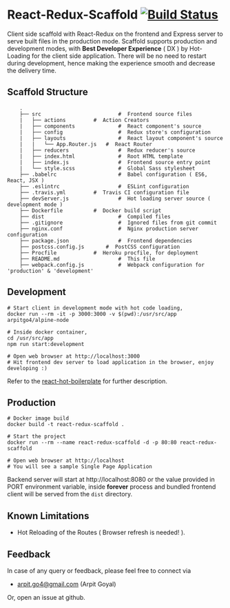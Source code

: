 
# React-Redux-Scaffold [![Build Status](https://travis-ci.org/arpitgo4/React-Redux-Scaffold.svg?branch=master)](https://travis-ci.org/arpitgo4/React-Redux-Scaffold)
Client side scaffold with React-Redux on the frontend and Express server to serve built files in the production mode. Scaffold supports production and development modes, with **Best Developer Experience** ( DX ) by Hot-Loading for the client side application. There will be no need to restart during development, hence making the experience smooth and decrease the delivery time.

## Scaffold Structure 

```
	.
	├── src                     	#  Frontend source files
	|   ├── actions			#  Action Creators
	|   ├── components          	#  React component's source
	|   ├── config              	#  Redux store's configuration
	|   ├── layouts             	#  React layout component's source
	|   |   └── App.Router.js 	#  React Router    
	|   ├── reducers            	#  Redux reducer's source
	|   ├── index.html          	#  Root HTML template
	|   ├── index.js            	#  Frontend source entry point
	|   └── style.scss           	#  Global Sass stylesheet
	├── .babelrc                	#  Babel configuration ( ES6, React, JSX )
	├── .eslintrc               	#  ESLint configuration
	├── .travis.yml 		#  Travis CI configuration file
	├── devServer.js            	#  Hot loading server source ( development mode )
	├── Dockerfile			#  Docker build script
	├── dist                      	#  Compiled files
	├── .gitignore                	#  Ignored files from git commit
	├── nginx.conf                	#  Nginx production server configuration
	├── package.json              	#  Frontend dependencies
	├── postcss.config.js 		#  PostCSS configuration
	├── Procfile			#  Heroku procfile, for deployment
	├── README.md                 	#  This file
	├── webpack.config.js           #  Webpack configuration for 'production' & 'development' 
```

## Development
```	
# Start client in development mode with hot code loading,
docker run --rm -it -p 3000:3000 -v $(pwd):/usr/src/app arpitgo4/alpine-node

# Inside docker container,
cd /usr/src/app 
npm run start:development

# Open web browser at http://localhost:3000
# Hit frontend dev server to load application in the browser, enjoy developing :)
```

Refer to the [react-hot-boilerplate](https://github.com/gaearon/react-hot-boilerplate) for further description.

## Production
```
# Docker image build
docker build -t react-redux-scaffold .

# Start the project
docker run --rm --name react-redux-scaffold -d -p 80:80 react-redux-scaffold

# Open web browser at http://localhost
# You will see a sample Single Page Application
```

Backend server will start at http://localhost:8080 or the value provided in PORT environment variable, inside **forever** process and bundled frontend client will be served from the `dist` directory.

## Known Limitations
* Hot Reloading of the Routes ( Browser refresh is needed! ).

## Feedback
In case of any query or feedback, please feel free to connect via
* arpit.go4@gmail.com (Arpit Goyal)

Or, open an issue at github.

